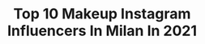 ---
title: Top 10 Makeup Instagram Influencers In Milan In 2021
description: >-
  Find top makeup Instagram influencers in Milan in 2021. Most popular hashtags: #makeup #model #photography #milano.
platform: Instagram
hits: 362
text_top: Identify the most popular Instagram influencers on inBeat.
text_bottom: Our search engine aggregates 362 Instagram influencers like this in Milan, Italy for you to connect with.
profiles:
  - username: "emmaa_0911"
    fullname: >-
      Aiyana
    bio: >-
      • dijon • cosplay • video games • series/animes • makeup • travel • 🏳️‍🌈 Snp/Twi: emmaa_0911 2nd account : @aslinnphotographer
    location: "Italy"
    followers: 5706
    engagement: 1998
    commentsToLikes: 0.028324
    id: ck9hawbj4eezy0j78p48nlile
    verified: false
    hashtags: "#kawaii, #model, #italy, #photo"
  - username: "riccardo_la_valle"
    fullname: >-
      
    bio: >-
      Photographer & Director of Photography based in Milan (Italy)
    location: "Italy"
    followers: 26843
    engagement: 264
    commentsToLikes: 0.012180
    id: ck5cg9syyoexv0i11nif9l96v
    verified: false
    hashtags: ""
  - username: "anna_korn"
    fullname: >-
      Anna Korn Makeup Milan
    bio: >-
      Co-Founder @makeupbites_ Специалист команды @lenayasenkova_team Работы @beautybykorn @bridalmakeupmilan Уроки макияжа/Курсы онлайн
    location: "Italy"
    followers: 7673
    engagement: 521
    commentsToLikes: 0.053357
    id: ckaoqzn4tl2pz0i784vp0rsxb
    verified: false
    hashtags: "#puglia, #annakorn, #makeupmilan, #musthave"
  - username: "nicolebuttafoco"
    fullname: >-
      ⭐Nicole Buttafoco⭐
    bio: >-
      #Hairstylist #Fashion Fashion-editor @nonsololook #nicole⭐ Per info e collaborazioni 👉🏻Direct/Email 📧 @instagram
    location: "Italy"
    followers: 29157
    engagement: 943
    commentsToLikes: 0.080924
    id: ck6uekji2rgvg0j71lc35gyi8
    verified: false
    hashtags: "#look, #editorial, #makeup, #milano"
  - username: "sabrina_barca"
    fullname: >-
      Sabrina Barca
    bio: >-
      Made in Italy 🇮🇹 Professional model 📷🎬 Milan 📍 29/08/97 Graduated in Communication Sciences 🎓 Studying Communication Design at @naba ⏳
    location: "Italy"
    followers: 49887
    engagement: 822
    commentsToLikes: 0.033759
    id: ck5bve5wejh9j0i11vzc3tml9
    verified: false
    hashtags: "#model, #beauty, #beautiful, #modella"
  - username: "mamrezabbasi"
    fullname: >-
      Mamrez Abbasi
    bio: >-
      Photographer,Make up artist,Hair stylist نمايندگى فروش محصولات سريتا و ژنو در اروپا Based : milan_Italy 🇮🇹 Persian Page Secured by @behrooz.kamalian
    location: "Italy"
    followers: 37084
    engagement: 332
    commentsToLikes: 0.150695
    id: ck5q8vcwo84lg0i11bbc8ia9h
    verified: false
    hashtags: "#persian, #blogger, #venice, #numerorussiadigitalcover"
  - username: "greta_ag"
    fullname: >-
      Greta Agazzi
    bio: >-
      Freelance makeup artist, MILAN. #makeup✨ #hair on request greta.agazzi@gmail.com
    location: "Italy"
    followers: 140649
    engagement: 187
    commentsToLikes: 0.011967
    id: ck0udk4jbjaug0i19s60eogg4
    verified: false
    hashtags: "#work, #editorial, #eyeliner, #kubrick"
  - username: "ileanafuoco"
    fullname: >-
      Ileana
    bio: >-
      🇮🇹 #Italian 📍 Based in #Milan contact.ileanafuoco@gmail.com
    location: "Italy"
    followers: 33446
    engagement: 283
    commentsToLikes: 0.030327
    id: ckap74b8pikr40i78bn6tdsjn
    verified: false
    hashtags: "#italian, #fashionista, #girl, #beauty"
  - username: "ema1693_"
    fullname: >-
      .𝓔𝓶𝓪𝓷𝓾𝓮𝓵𝓪.💋
    bio: >-
      🐶 🐾 ❤ • ✈🌍❣ // 📸💕 • 💌💌 • 𝑰𝒕𝒂𝒍𝒚🇮🇹 // 𝑷𝒂𝒗𝒊𝒂🗝
    location: "Italy"
    followers: 14245
    engagement: 902
    commentsToLikes: 0.049730
    id: ckaoy3s9cfxp20i78fim1aixk
    verified: false
    hashtags: "#pavia, #instagood, #instapic, #milano"
  - username: "franciseme"
    fullname: >-
      Francesca Semenza
    bio: >-
      👶🏻Mamma Atipica 🦁 🎥Attrice 👗Modella 🌱Cucino green 👩‍🍳 🧘🏻‍♀️Respiro molto 🏃🏻‍♀️ Cinema @ Fiorella Giannelli
    location: "Italy"
    followers: 36082
    engagement: 247
    commentsToLikes: 0.161015
    id: ck5hrjswsuzhu0i118xxe94y4
    verified: false
    hashtags: "#girls, #relax, #summer, #summer2020"
---